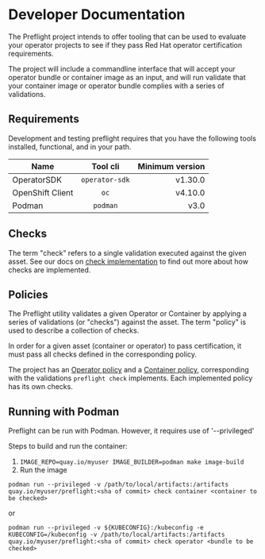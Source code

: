 # Developer Documentation

The Preflight project intends to offer tooling that can be used to evaluate your
operator projects to see if they pass Red Hat operator certification
requirements.

The project will include a commandline interface that will accept your operator
bundle or container image as an input, and will run validate that your container
image or operator bundle complies with a series of validations.

## Requirements

Development and testing preflight requires that you have the following tools installed,
functional, and in your path.

| Name             | Tool cli          | Minimum version |
|----------------- |:-----------------:|----------------:|
| OperatorSDK      | `operator-sdk`    |         v1.30.0 |
| OpenShift Client | `oc`              |         v4.10.0 |
| Podman           | `podman`          |            v3.0 |

## Checks

The term "check" refers to a single validation executed against the given asset.
See our docs on [check implementation](IMPLEMENT_A_CHECK.md) to find out more
about how checks are implemented.

## Policies

The Preflight utility validates a given Operator or Container by applying a
series of validations (or "checks") against the asset. The term "policy" is used
to describe a collection of checks.

In order for a given asset (container or operator) to pass certification, it
must pass all checks defined in the corresponding policy.

The project has an [Operator
policy](https://github.com/redhat-openshift-ecosystem/openshift-preflight/blob/main/certification/engine/engine.go#L101)
and a [Container
policy](https://github.com/redhat-openshift-ecosystem/openshift-preflight/blob/main/certification/engine/engine.go#L101),
corresponding with the validations `preflight check` implements. Each
implemented policy has its own checks.

## Running with Podman

Preflight can be run with Podman. However, it requires use of '--privileged'

Steps to build and run the container:

1. `IMAGE_REPO=quay.io/myuser IMAGE_BUILDER=podman make image-build`
2. Run the image

`podman run --privileged -v /path/to/local/artifacts:/artifacts quay.io/myuser/preflight:<sha of commit> check container <container to be checked>`

or

`podman run --privileged -v ${KUBECONFIG}:/kubeconfig -e KUBECONFIG=/kubeconfig -v /path/to/local/artifacts:/artifacts quay.io/myuser/preflight:<sha of commit> check operator <bundle to be checked>`
